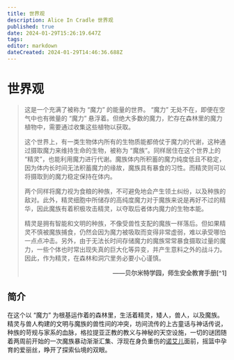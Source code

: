 ```yaml
---
title: 世界观
description: Alice In Cradle 世界观
published: true
date: 2024-01-29T15:26:19.647Z
tags: 
editor: markdown
dateCreated: 2024-01-29T14:46:36.688Z
---
```


# 世界观
> 这是一个充满了被称为 “魔力” 的能量的世界。
> “魔力” 无处不在，即便在空气中也有微量的 “魔力” 悬浮着。但绝大多数的魔力，贮存在森林里的魔力植物中，需要通过收集这些植物以获取。
> 
> 这个世界上，有一类生物体内所有的生物质能都倚仗于魔力的代谢，这种通过摄取魔力来维持生命的生物，被称为 “魔族”。同样居住在这个世界上的 “精灵”，也能利用魔力进行代谢。魔族体内所积蓄的魔力纯度低且不稳定，因为体内长时间无法积蓄魔力的缘故，魔族具有暴食的习性。而精灵则可以将摄取到的魔力稳定保持在体内。
> 
> 两个同样将魔力视为食粮的种族，不可避免地会产生领土纠纷，以及种族的敌对。此外，精灵细胞中所储存的高纯度魔力对于魔族来说是再好不过的精华，因此魔族有着积极攻击精灵，以夺取后者体内魔力的生物本能。
> 
> 精灵是拥有智能和文明的种族，不像受兽性支配的魔族一样落后。但如果精灵不慎被魔族捕食，仍然会因为魔力被吸取而变得非常虚弱，难以承受哪怕一点点冲击。另外，由于无法长时间存储魔力的魔族常常暴食摄取过量的魔力，一些个体也时常出现失真的巨大化等异变，并产生意料之外的战斗力。因此，作为精灵，在森林和洞穴里务必要小心谨慎。**<p style="text-align: right;">——贝尔米特学园，师生安全教育手册[^1]</p>**
<!--{.is-warning}-->

## 简介
在这个以 “魔力” 为根基运作着的森林里，生活着精灵，矮人，兽人，以及魔族。精灵与兽人构建的文明与魔族的兽性间的冲突，坊间流传的上古童话与神话传说，种族的苛规与家系的血脉，格拉提亚正教的教义与神秘的天空设施，一切的谜团随着两周前开始的一次魔族暴动渐渐汇集、浮现在身负重伤的[诺艾儿](/zh/characters#%E6%9F%AF%E6%B6%85%E5%B0%94%E5%AE%B6)面前，摇篮中孕育的爱丽丝，睁开了探索仙境的双眼。
